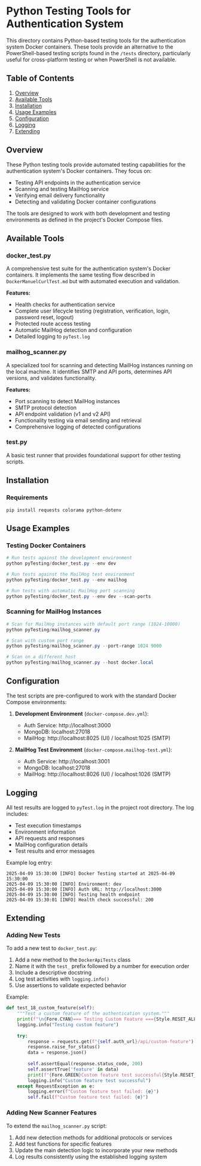 # Python Testing Tools for Authentication System

This directory contains Python-based testing tools for the authentication system Docker containers. These tools provide an alternative to the PowerShell-based testing scripts found in the `/tests` directory, particularly useful for cross-platform testing or when PowerShell is not available.

## Table of Contents

1. [Overview](#overview)
2. [Available Tools](#available-tools)
3. [Installation](#installation)
4. [Usage Examples](#usage-examples)
5. [Configuration](#configuration)
6. [Logging](#logging)
7. [Extending](#extending)

## Overview

These Python testing tools provide automated testing capabilities for the authentication system's Docker containers. They focus on:

- Testing API endpoints in the authentication service
- Scanning and testing MailHog service
- Verifying email delivery functionality
- Detecting and validating Docker container configurations

The tools are designed to work with both development and testing environments as defined in the project's Docker Compose files.

## Available Tools

### docker_test.py

A comprehensive test suite for the authentication system's Docker containers. It implements the same testing flow described in `DockerManuelCurlTest.md` but with automated execution and validation.

**Features:**
- Health checks for authentication service
- Complete user lifecycle testing (registration, verification, login, password reset, logout)
- Protected route access testing
- Automatic MailHog detection and configuration
- Detailed logging to `pyTest.log`

### mailhog_scanner.py

A specialized tool for scanning and detecting MailHog instances running on the local machine. It identifies SMTP and API ports, determines API versions, and validates functionality.

**Features:**
- Port scanning to detect MailHog instances
- SMTP protocol detection
- API endpoint validation (v1 and v2 API)
- Functionality testing via email sending and retrieval
- Comprehensive logging of detected configurations

### test.py

A basic test runner that provides foundational support for other testing scripts.

## Installation

### Requirements

```
pip install requests colorama python-dotenv
```

## Usage Examples

### Testing Docker Containers

```powershell
# Run tests against the development environment
python pyTesting/docker_test.py --env dev

# Run tests against the MailHog test environment
python pyTesting/docker_test.py --env mailhog

# Run tests with automatic MailHog port scanning
python pyTesting/docker_test.py --env dev --scan-ports
```

### Scanning for MailHog Instances

```powershell
# Scan for MailHog instances with default port range (1024-10000)
python pyTesting/mailhog_scanner.py

# Scan with custom port range
python pyTesting/mailhog_scanner.py --port-range 1024 9000

# Scan on a different host
python pyTesting/mailhog_scanner.py --host docker.local
```

## Configuration

The test scripts are pre-configured to work with the standard Docker Compose environments:

1. **Development Environment** (`docker-compose.dev.yml`):
   - Auth Service: http://localhost:3000
   - MongoDB: localhost:27018
   - MailHog: http://localhost:8025 (UI) / localhost:1025 (SMTP)

2. **MailHog Test Environment** (`docker-compose.mailhog-test.yml`):
   - Auth Service: http://localhost:3001
   - MongoDB: localhost:27018
   - MailHog: http://localhost:8026 (UI) / localhost:1026 (SMTP)

## Logging

All test results are logged to `pyTest.log` in the project root directory. The log includes:

- Test execution timestamps
- Environment information
- API requests and responses
- MailHog configuration details
- Test results and error messages

Example log entry:
```
2025-04-09 15:30:00 [INFO] Docker Testing started at 2025-04-09 15:30:00
2025-04-09 15:30:00 [INFO] Environment: dev
2025-04-09 15:30:00 [INFO] Auth URL: http://localhost:3000
2025-04-09 15:30:00 [INFO] Testing health endpoint
2025-04-09 15:30:01 [INFO] Health check successful: 200
```

## Extending

### Adding New Tests

To add a new test to `docker_test.py`:

1. Add a new method to the `DockerApiTests` class
2. Name it with the `test_` prefix followed by a number for execution order
3. Include a descriptive docstring
4. Log test activities with `logging.info()`
5. Use assertions to validate expected behavior

Example:

```python
def test_18_custom_feature(self):
    """Test a custom feature of the authentication system."""
    print(f"\n{Fore.CYAN}=== Testing Custom Feature ==={Style.RESET_ALL}")
    logging.info("Testing custom feature")
    
    try:
        response = requests.get(f"{self.auth_url}/api/custom-feature")
        response.raise_for_status()
        data = response.json()
        
        self.assertEqual(response.status_code, 200)
        self.assertTrue('feature' in data)
        print(f"{Fore.GREEN}Custom feature test successful{Style.RESET_ALL}")
        logging.info("Custom feature test successful")
    except RequestException as e:
        logging.error(f"Custom feature test failed: {e}")
        self.fail(f"Custom feature test failed: {e}")
```

### Adding New Scanner Features

To extend the `mailhog_scanner.py` script:

1. Add new detection methods for additional protocols or services
2. Add test functions for specific features
3. Update the main detection logic to incorporate your new methods
4. Log results consistently using the established logging system
